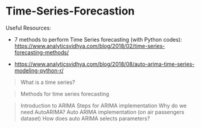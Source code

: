 # Time-Series-Forecastion

Useful Resources:
* 7 methods to perform Time Series forecasting (with Python codes): https://www.analyticsvidhya.com/blog/2018/02/time-series-forecasting-methods/

* https://www.analyticsvidhya.com/blog/2018/08/auto-arima-time-series-modeling-python-r/
>What is a time series?

>Methods for time series forecasting

>Introduction to ARIMA
>Steps for ARIMA implementation
>Why do we need AutoARIMA?
>Auto ARIMA implementation (on air passengers dataset)
>How does auto ARIMA selects parameters?
